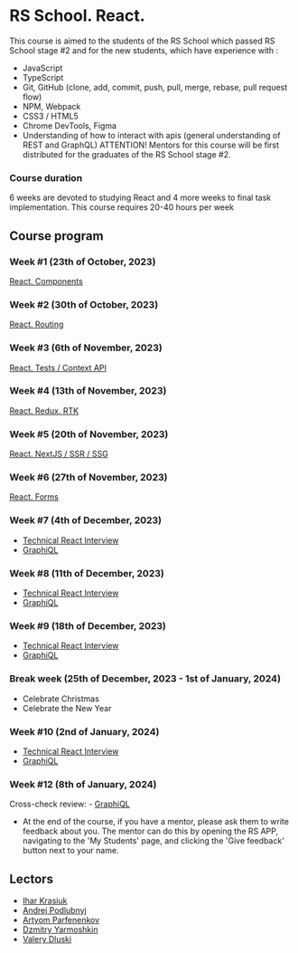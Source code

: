 # RS School. React.

This course is aimed to the students of the RS School which passed RS School stage #2 and for the new students, which have experience with :

- JavaScript
- TypeScript
- Git, GitHub (clone, add, commit, push, pull, merge, rebase, pull request flow)
- NPM, Webpack
- CSS3 / HTML5
- Chrome DevTools, Figma
- Understanding of how to interact with apis (general understanding of REST and GraphQL)
  ATTENTION! Mentors for this course will be first distributed for the graduates of the RS School stage #2.

### Course duration

6 weeks are devoted to studying React and 4 more weeks to final task implementation. This course requires 20-40 hours per week

## Course program

### Week #1 (23th of October, 2023)

[React. Components](modules/module01)

### Week #2 (30th of October, 2023)

[React. Routing](modules/module02)

### Week #3 (6th of November, 2023)

[React. Tests / Context API](modules/module03)

### Week #4 (13th of November, 2023)

[React. Redux. RTK](modules/module04)

### Week #5 (20th of November, 2023)

[React. NextJS / SSR / SSG](modules/module05)

### Week #6 (27th of November, 2023)

[React. Forms](modules/module06)

### Week #7 (4th of December, 2023)

- [Technical React Interview](interview.md)
- [GraphiQL](modules/graphiql.md)

### Week #8 (11th of December, 2023)

- [Technical React Interview](interview.md)
- [GraphiQL](modules/graphiql.md)

### Week #9 (18th of December, 2023)

- [Technical React Interview](interview.md)
- [GraphiQL](modules/graphiql.md)

### Break week (25th of December, 2023 - 1st of January, 2024)

- Celebrate Christmas
- Celebrate the New Year

### Week #10 (2nd of January, 2024)

- [Technical React Interview](interview.md)
- [GraphiQL](modules/graphiql.md)

### Week #12 (8th of January, 2024)

Cross-check review: - [GraphiQL](modules/graphiql.md)

- At the end of the course, if you have a mentor, please ask them to write feedback about you. The mentor can do this by opening the RS APP, navigating to the 'My Students' page, and clicking the 'Give feedback' button next to your name.

## Lectors

- [Ihar Krasiuk](https://github.com/ragingyngvarr)
- [Andrej Podlubnyj](https://github.com/andron13)
- [Artyom Parfenenkov](https://github.com/ParfenenkovEdit)
- [Dzmitry Yarmoshkin](https://github.com/SpaNb4)
- [Valery Dluski](https://github.com/valerydluski)
